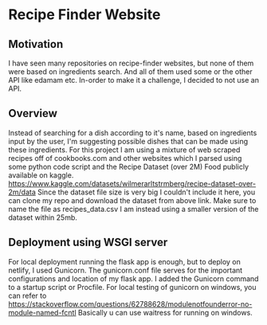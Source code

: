 # Recipe Finder Website

## Motivation
I have seen many repositories on recipe-finder websites, but none of them were based on ingredients search. And all of them used some or the other API like edamam etc. In-order to make it a challenge, I decided to not use an API.

## Overview
Instead of searching for a dish according to it's name, based on ingredients input by the user, I'm suggesting possible dishes that can be made using these ingredients. 
For this project I am using a mixture of web scraped recipes off of cookbooks.com and other websites which I parsed using some python code script and the Recipe Dataset (over 2M) Food publicly available on kaggle. 
https://www.kaggle.com/datasets/wilmerarltstrmberg/recipe-dataset-over-2m/data
Since the dataset file size is very big I couldn't include it here, you can clone my repo and download the dataset from above link. 
Make sure to name the file as recipes_data.csv
I am instead using a smaller version of the dataset within 25mb.

## Deployment using WSGI server
For local deployment running the flask app is enough, but to deploy on netlify, I used Gunicorn. The gunicorn.conf file serves for the important configurations and location of my flask app.
I added the Gunicorn command to a startup script or Procfile.
For local testing of gunicorn on windows, you can refer to https://stackoverflow.com/questions/62788628/modulenotfounderror-no-module-named-fcntl
Basically u can use waitress for running on windows.
